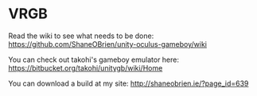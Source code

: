 VRGB
====================

Read the wiki to see what needs to be done: https://github.com/ShaneOBrien/unity-oculus-gameboy/wiki

You can check out takohi's gameboy emulator here: https://bitbucket.org/takohi/unitygb/wiki/Home

You can download a build at my site: http://shaneobrien.ie/?page_id=639
